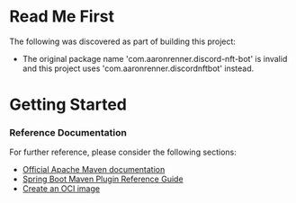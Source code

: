 # Read Me First
The following was discovered as part of building this project:

* The original package name 'com.aaronrenner.discord-nft-bot' is invalid and this project uses 'com.aaronrenner.discordnftbot' instead.

# Getting Started

### Reference Documentation
For further reference, please consider the following sections:

* [Official Apache Maven documentation](https://maven.apache.org/guides/index.html)
* [Spring Boot Maven Plugin Reference Guide](https://docs.spring.io/spring-boot/docs/2.5.4/maven-plugin/reference/html/)
* [Create an OCI image](https://docs.spring.io/spring-boot/docs/2.5.4/maven-plugin/reference/html/#build-image)

